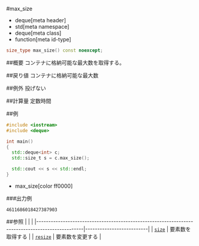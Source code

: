 #max_size
* deque[meta header]
* std[meta namespace]
* deque[meta class]
* function[meta id-type]

```cpp
size_type max_size() const noexcept;
```

##概要
コンテナに格納可能な最大数を取得する。


##戻り値
コンテナに格納可能な最大数


##例外
投げない


##計算量
定数時間


##例
```cpp
#include <iostream>
#include <deque>

int main()
{
  std::deque<int> c;
  std::size_t s = c.max_size();

  std::cout << s << std::endl;
}
```
* max_size[color ff0000]

###出力例
```
4611686018427387903
```

##参照
| | |
|-------------------------------------------------------------------------------------------------|--------------------------|
| [`size`](./size.md) | 要素数を取得する |
| [`resize`](./resize.md) | 要素数を変更する |


